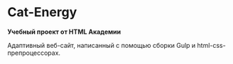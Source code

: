 # Cat-Energy

**Учебный проект от HTML Академии**

Адаптивный веб-сайт, написанный с помощью сборки Gulp и html-css-препроцессорах.